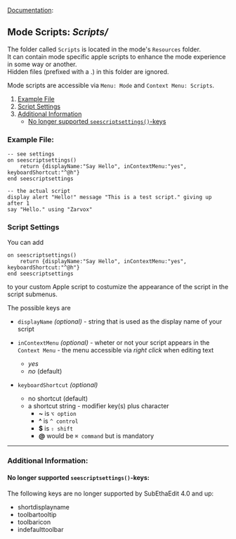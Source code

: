 [Documentation][ModeExample]:
## Mode Scripts: _Scripts/_

The folder called `Scripts` is located in the mode's `Resources` folder.  
It can contain mode specific apple scripts to enhance the mode experience in some way or another.  
Hidden files (prefixed with a .) in this folder are ignored.

Mode scripts are accessible via `Menu: Mode` and `Context Menu: Scripts`.

1. [Example File](#ExampleFile)
2. [Script Settings](#ScriptSettings)
3. [Additional Information](#AdditionalInformation)
	* [No longer supported `seescriptsettings()`-keys](#UnsupportedScriptSettings)


### <a name="ExampleFile"></a>Example File:

```AppleScript
-- see settings
on seescriptsettings()
	return {displayName:"Say Hello", inContextMenu:"yes", keyboardShortcut:"^@h"}
end seescriptsettings

-- the actual script
display alert "Hello!" message "This is a test script." giving up after 1
say "Hello." using "Zarvox"
```


### <a name="ScriptSettings"></a>Script Settings

You can add 

```AppleScript
on seescriptsettings()
	return {displayName:"Say Hello", inContextMenu:"yes", keyboardShortcut:"^@h"}
end seescriptsettings
```

to your custom Apple script to costumize the appearance of the script in the script submenus.

The possible keys are

* `displayName` _(optional)_ - string that is used as the display name of your script

* `inContextMenu` _(optional)_ - wheter or not your script appears in the `Context Menu` - the menu accessible via _right click_ when editing text
	* _yes_
	* _no_ (default)
	
* `keyboardShortcut` _(optional)_
	* no shortcut (default) 
	* a shortcut string - modifier key(s) plus character
		* **~** is `⌥ option`
		* **^** is `^ control`
		* **$** is `⇧ shift`
		* **@** would be `⌘ command` but is mandatory


---
### <a name="AdditionalInformation"></a>Additional Information:

#### <a name="UnsupportedScriptSettings"></a>No longer supported `seescriptsettings()`-keys: 

The following keys are no longer supported by SubEthaEdit 4.0 and up: 

* shortdisplayname
* toolbartooltip
* toolbaricon
* indefaulttoolbar



<!-- Referenced Paths -->
[ModeExample]: .. "SubEthaEdit 4 Example Mode Documentation"
